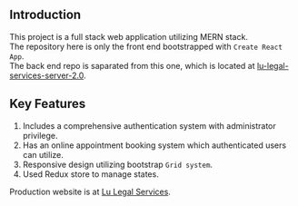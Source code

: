 ## Introduction

This project is a full stack web application utilizing MERN stack.<br />
The repository here is only the front end bootstrapped with `Create React App`.<br />
The back end repo is saparated from this one, which is located at [lu-legal-services-server-2.0](https://github.com/TrevorBai/lu-legal-services-server-2.0).

## Key Features

1. Includes a comprehensive authentication system with administrator privilege.<br />
2. Has an online appointment booking system which authenticated users can utilize.<br />
3. Responsive design utilizing bootstrap `Grid system`.<br />
4. Used Redux store to manage states.

Production website is at [Lu Legal Services](https://lu-legal-services.herokuapp.com).

